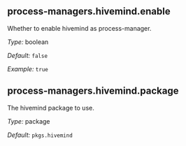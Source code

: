 

[comment]: # (Please add your documentation on top of this line)

## process-managers\.hivemind\.enable

Whether to enable hivemind as process-manager\.



*Type:*
boolean



*Default:*
` false `



*Example:*
` true `



## process-managers\.hivemind\.package



The hivemind package to use\.



*Type:*
package



*Default:*
` pkgs.hivemind `
